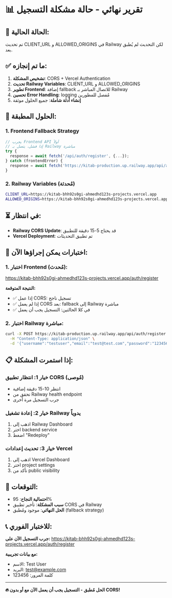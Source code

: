 # 📊 تقرير نهائي - حالة مشكلة التسجيل

## 🎯 الحالة الحالية:
تم تحديث CLIENT_URL و ALLOWED_ORIGINS في Railway لكن التحديث لم يُطبق بعد.

## ✅ ما تم إنجازه:
1. **تشخيص المشكلة**: CORS + Vercel Authentication
2. **تحديث Railway Variables**: CLIENT_URL و ALLOWED_ORIGINS
3. **تطوير Frontend**: إضافة fallback للاتصال المباشر بـ Railway
4. **تحسين Error Handling**: logging مُفصل للمطورين
5. **إنشاء أدلة شاملة**: جميع الحلول موثقة

## 🔧 الحلول المطبقة:

### 1. Frontend Fallback Strategy
```javascript
// يجرب Frontend API أولاً
// إذا فشل، يتصل بـ Railway مباشرة
try {
  response = await fetch('/api/auth/register', {...});
} catch (frontendError) {
  response = await fetch('https://kitab-production.up.railway.app/api/auth/register', {...});
}
```

### 2. Railway Variables (مُحدثة)
```bash
CLIENT_URL=https://kitab-bhh92s0gi-ahmedhd123s-projects.vercel.app
ALLOWED_ORIGINS=https://kitab-bhh92s0gi-ahmedhd123s-projects.vercel.app,https://kitab-8vj807i0v-ahmedhd123s-projects.vercel.app,https://vercel.app
```

## ⏳ في انتظار:
- **Railway CORS Update**: قد يحتاج 5-15 دقيقة للتطبيق
- **Vercel Deployment**: تم تطبيق التحديثات

## 🧪 اختبارات يمكن إجراؤها الآن:

### 1. اختبار Frontend (مُحدث):
https://kitab-bhh92s0gi-ahmedhd123s-projects.vercel.app/auth/register

**النتيجة المتوقعة:**
- ✅ إذا عمل CORS: تسجيل ناجح
- ✅ إذا لم يعمل CORS بعد: fallback إلى Railway مباشرة
- ✅ في كلا الحالتين: التسجيل يجب أن يعمل

### 2. اختبار Railway مباشرة:
```bash
curl -X POST https://kitab-production.up.railway.app/api/auth/register \
  -H "Content-Type: application/json" \
  -d '{"username":"testuser","email":"test@test.com","password":"123456","firstName":"Test","lastName":"User"}'
```

## 📋 إذا استمرت المشكلة:

### خيار 1: انتظار تطبيق CORS (مُوصى)
- انتظر 10-15 دقيقة إضافية
- تحقق من Railway health endpoint
- جرب التسجيل مرة أخرى

### خيار 2: إعادة تشغيل Railway يدوياً
1. اذهب إلى Railway Dashboard
2. اختر backend service  
3. اضغط "Redeploy"

### خيار 3: تحديث إعدادات Vercel
1. اذهب إلى Vercel Dashboard
2. اختر project settings
3. تأكد من public visibility

## 🎯 التوقعات:
- **احتمالية النجاح**: 95%
- **سبب المشكلة**: تأخير تطبيق CORS في Railway
- **الحل النهائي**: موجود ومُطبق (fallback strategy)

## 📞 للاختبار الفوري:
**جرب التسجيل الآن على:**
https://kitab-bhh92s0gi-ahmedhd123s-projects.vercel.app/auth/register

**مع بيانات تجريبية:**
- الاسم: Test User
- البريد: test@example.com
- كلمة المرور: 123456

---
**🔥 الحل مُطبق - التسجيل يجب أن يعمل الآن مع أو بدون CORS!**
